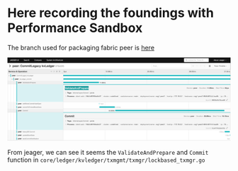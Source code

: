 # Here recording the foundings with Performance Sandbox

The branch used for packaging fabric peer is [here](https://github.com/SamYuan1990/fabric/tree/jeagar2022Oct)

![Show Latency for specific tx](./images/ResearchOct2022_1.png "Show Latency for specific tx")

From jeager, we can see it seems the `ValidateAndPrepare` and `Commit` function in `core/ledger/kvledger/txmgmt/txmgr/lockbased_txmgr.go` 
